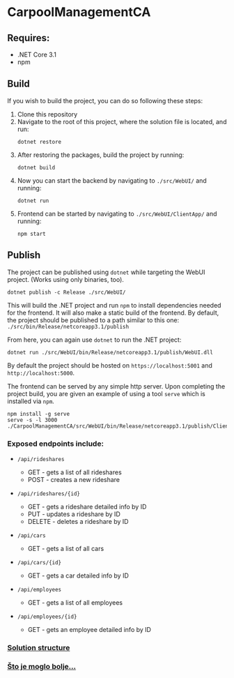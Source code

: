 # CarpoolManagementCA

## Requires:
  - .NET Core 3.1
  - npm
  
## Build
If you wish to build the project, you can do so following these steps:
  1. Clone this repository
  2. Navigate to the root of this project, where the solution file is located, and run:
      ```
      dotnet restore
      ```
  3. After restoring the packages, build the project by running:
      ```
      dotnet build
      ```
  4. Now you can start the backend by navigating to `./src/WebUI/` and running:
      ```
      dotnet run
      ```
  5. Frontend can be started by navigating to `./src/WebUI/ClientApp/` and running:
      ```
      npm start
      ```
  
## Publish
The project can be published using `dotnet` while targeting the WebUI project. (Works using only binaries, too).

```
dotnet publish -c Release ./src/WebUI/
```

This will build the .NET project and run `npm` to install dependencies needed for the frontend. It will also make a static build of the frontend.
By default, the project should be published to a path similar to this one:
`./src/bin/Release/netcoreapp3.1/publish`

From here, you can again use `dotnet` to run the .NET project:
```
dotnet run ./src/WebUI/bin/Release/netcoreapp3.1/publish/WebUI.dll
```
By default the project should be hosted on `https://localhost:5001` and `http://localhost:5000`.

The frontend can be served by any simple http server. Upon completing the project build, you are given an example of using a tool `serve` which is installed via `npm`.
```
npm install -g serve
serve -s -l 3000 ./CarpoolManagementCA/src/WebUI/bin/Release/netcoreapp3.1/publish/ClientApp/build
```

### Exposed endpoints include:
- `/api/rideshares`
  - GET - gets a list of all rideshares
  - POST - creates a new rideshare
- `/api/rideshares/{id}`
  - GET - gets a rideshare detailed info by ID
  - PUT - updates a rideshare by ID
  - DELETE - deletes a rideshare by ID
  
- `/api/cars`
  - GET - gets a list of all cars
- `/api/cars/{id}` 
  - GET - gets a car detailed info by ID
  
- `/api/employees`
  - GET - gets a list of all employees
- `/api/employees/{id}`
  - GET - gets an employee detailed info by ID
  
### [Solution structure](./docs/solutionStructure.md)
### [Što je moglo bolje...](./docs/possibleImprovements.md)
